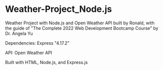 # Weather-Project_Node.js
Weather Project with Node.js and Open Weather API built by Ronald, with the guide of "The Complete 2022 Web Development Bootcamp Course" by Dr. Angela Yu

Dependencies: Express "4.17.2"

API: Open Weather API

Built with HTML, Node.js, and Express.js

